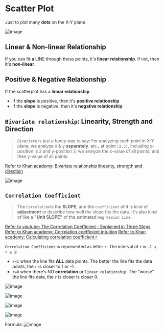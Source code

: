 # Scatter Plot

Just to plot many **dots** on the X-Y plane.

![image](https://user-images.githubusercontent.com/14041622/43849867-0065f006-9b69-11e8-9fd4-b03b1cae7b69.png)


## Linear & Non-linear Relationship
If you can fit **a** LINE through those points, it's **linear relationship**.
If not, then it's **non-linear**.


## Positive & Negative Relationship
If the scatterplot has a **linear relationship**:
- If the **slope** is positive, then it's **positive relationship**
- If the **slope** is negative, then it's **negative relationship**


## `Bivariate relationship`: Linearity, Strength and Direction
> `Bivariate` is just a fancy way to say: For analyzing each point in X-Y plane, we analyze x & y **separately**. 
etc., at point `(2,3)`, including x-position is 2 and y-position 3, we analyze the x-value of all points, and then y-value of all points.

[Refer to Khan academy: Bivariate relationship linearity, strength and direction](https://www.khanacademy.org/math/ap-statistics/bivariate-data-ap/modal/v/bivariate-relationship-linearity-strength-and-direction)

![image](https://user-images.githubusercontent.com/14041622/43850634-05d5cf50-9b6b-11e8-90fb-6c969776ef5f.png)


## `Correlation Coefficient`
> The `Correlation`is the **SLOPE**, and the `coefficient` of it is kind of **adjustment** to describe how well the slope fits the data.
It's also kind of like a **"Unit SLOPE"** of the estimated `Regression Line`.

[Refer to youtube: The Correlation Coefficient - Explained in Three Steps](https://www.youtube.com/watch?v=ugd4k3dC_8Y)
[Refer to Khan academy: Correlation coefficient intuition](https://www.khanacademy.org/math/ap-statistics/bivariate-data-ap/modal/v/correlation-coefficient-intuition-examples)
[Refer to Khan academy: Calculating correlation coefficient r](https://www.khanacademy.org/math/ap-statistics/bivariate-data-ap/modal/v/calculating-correlation-coefficient-r)

`Correlation Coefficient` is represented as letter `r`. 
The interval of `r` is `-1 ≤ r ≤ 1`:
- `r=1` when the line fits **ALL** data points. The better the line fits the data points, the `r` is closer to 1 or -1.
- `r=0` when there's NO **correlation** or `linear relationship`. The "worse" the line fits data, the `r` is closer is closer 0.

![image](https://user-images.githubusercontent.com/14041622/43889646-59876866-9bf7-11e8-8a01-d38435432769.png)


![image](https://user-images.githubusercontent.com/14041622/43889614-4636f538-9bf7-11e8-836a-0615a97a1f45.png)

![image](https://user-images.githubusercontent.com/14041622/43889859-d66384be-9bf7-11e8-85eb-494f79296507.png)


![image](https://user-images.githubusercontent.com/14041622/43851982-b77fa5de-9b6e-11e8-8a97-ab5463145df4.png)


Formula:
![image](https://user-images.githubusercontent.com/14041622/43852018-c8a8d236-9b6e-11e8-8ea0-cf2a9ccda218.png)
